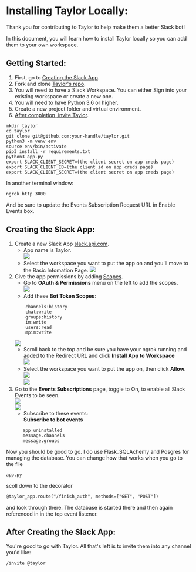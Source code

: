 # Installing Taylor Locally:

Thank you for contributing to Taylor to help make them a better Slack bot! 

In this document, you will learn how to install Taylor locally so you can add them to your own workspace.  

## Getting Started:  

1.  First, go to [Creating the Slack App](#Creating-the-Slack-App).
1.  Fork and clone [Taylor's repo](https://github.com/gettaylor/taylor).
1.  You will need to have a Slack Workspace. You can either Sign into your existing workspace or create a new one.
1.  You will need to have Python 3.6 or higher.  
1.  Create a new project folder and virtual environment.  
1.  [After completion, invite Taylor](#After_Creating_the_Slack_App).  
```  
mkdir taylor  
cd taylor 
git clone git@github.com:your-handle/taylor.git
python3 -m venv env  
source env/bin/activate  
pip3 install -r requirements.txt
python3 app.py
export SLACK_CLIENT_SECRET=(the client secret on app creds page)
export SLACK_CLIENT_ID=(the client id on app creds page)
export SLACK_CLIENT_SECRET=(the client secret on app creds page)
```  
In another terminal window:
```
ngrok http 3000
```
And be sure to update the Events Subscription Request URL in Enable Events box.  

## Creating the Slack App:  

1.  Create a new Slack App [slack.api.com](https://api.slack.com/apps?new_app=1).  
    * App name is Taylor.  
    ![](imgs/Starting_from_scratch/1.1_Creating_Slack_App.png)
    * Select the workspace you want to put the app on and you'll move to the Basic Infomation Page.
    ![](imgs/Starting_from_scratch/1.2_Basic_info.png) 
1.  Give the app permissions by adding [Scopes](https://api.slack.com/scopes). 
    * Go to **OAuth & Permissions** menu on the left to add the scopes.  
    ![](imgs/Starting_from_scratch/2.1_OAuth_&_Permissions_sidebar.png)     
    * Add these **Bot Token Scopes**:
    ```
        channels:history
        chat:write
        groups:history
        im:write
        users:read
        mpim:write
    ``` 
    ![](imgs/Starting_from_scratch/2.4_OAuth_bot_user_token_scopes_enabled.png)
    * Scroll back to the top and be sure you have your ngrok running and added to the Redirect URL and click **Install App to Workspace**  
    ![](imgs/Starting_from_scratch/2.5_OAuth_tokens_after_populated_scoped.png)  
    * Select the workspace you want to put the app on, then click **Allow**.  
    ![](imgs/Starting_from_scratch/2.7_OAuth_install_on_workspace.png)  
    ![](imgs/Starting_from_scratch/2.8_Adding_to_channel.png)  
1.  Go to the **Events Subscriptions** page, toggle to On, to enable all Slack Events to be seen.  
    ![](imgs/Starting_from_scratch/3.1_Event_subscriptions_tab.png)  
    ![](imgs/Starting_from_scratch/3.2_Event_subscriptions_enabling.png)  
    *  Subscribe to these events:  
    **Subscribe to bot events**  
     ```
        app_uninstalled
        message.channels
        message.groups
    ```
Now you should be good to go. I do use Flask_SQLAchemy and Posgres for managing the database. You can change how that works when you go to the file  
```
app.py
``` 
scoll down to the decorator  
```
@taylor_app.route("/finish_auth", methods=["GET", "POST"])
```
and look through there. The database is started there and then again referenced in in the top event listener.  

## After Creating the Slack App:  
You're good to go with Taylor. All that's left is to invite them into any channel you'd like:
```
/invite @taylor
```